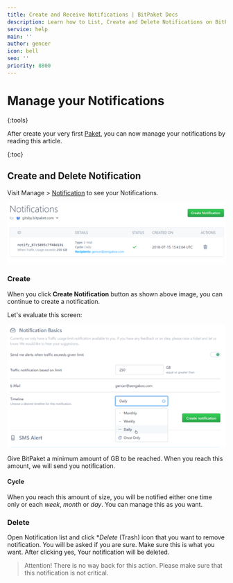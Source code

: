 ```yaml
---
title: Create and Receive Notifications | BitPaket Docs
description: Learn how to List, Create and Delete Notifications on BitPaket
service: help
main: ''
author: gencer
icon: bell
seo: ''
priority: 8800
---
```


# Manage your Notifications
{:tools}

After create your very first [Paket](https://www.bitpaket.com/pakets), you can now manage your notifications by reading this article.

{:toc}

## Create and Delete Notification

Visit Manage > [Notification](https://www.bitpaket.com/paket/notification) to see your Notifications.

![pakets](./images/notification_list.png)


### Create

When you click **Create Notification** button as shown above image, you can continue to create a notification.

Let's evaluate this screen:

![notification_create](./images/notification.png)

Give BitPaket a minimum amount of GB to be reached. When you reach this amount, we will send you notification.

#### Cycle

When you reach this amount of size, you will be notified either one time only or each *week*, *month* or *day*. You can manage this as you want.

### Delete

Open Notification list and click **Delete* (Trash) icon that you want to remove notification. You will be asked if you are sure. Make sure this is what you want. After clicking yes, Your notification will be deleted.

> Attention! There is no way back for this action. Please make sure that this notification is not critical.

